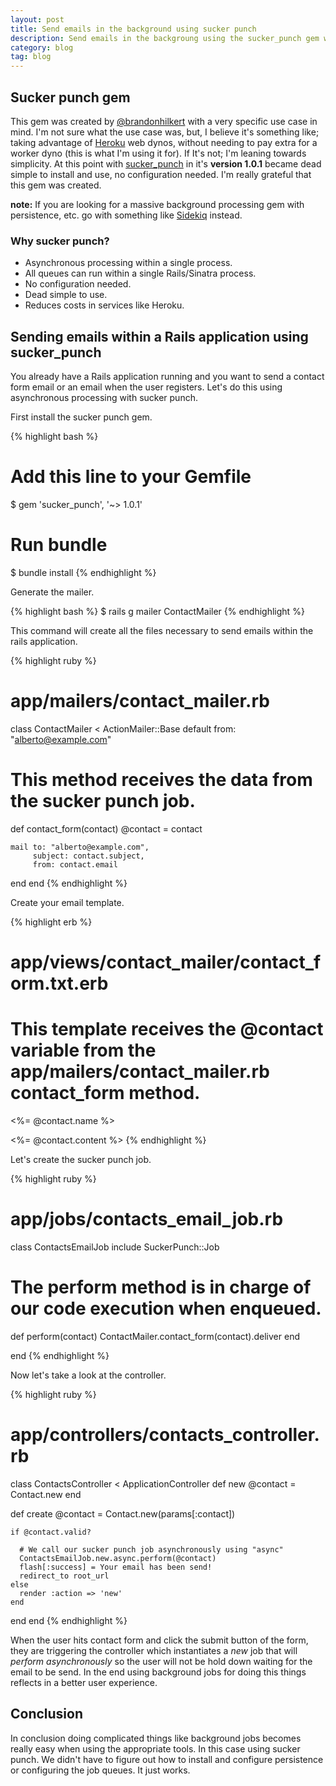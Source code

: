 ```yaml
---
layout: post
title: Send emails in the background using sucker punch
description: Send emails in the backgroung using the sucker_punch gem within a Rails application.
category: blog
tag: blog
---
```


## Sucker punch gem

This gem was created by [@brandonhilkert](https://twitter.com/brandonhilkert) with a very specific use case in mind. I'm not sure what the use case was, but, I believe it's something like; taking advantage of [Heroku](http://heroku.com) web dynos, without needing to pay extra for a worker dyno (this is what I'm using it for). If It's not; I'm leaning towards simplicity. At this point with [sucker_punch](https://github.com/brandonhilkert/sucker_punch) in it's **version 1.0.1** became dead simple to install and use, no configuration needed. I'm really grateful that this gem was created.

**note:** If you are looking for a massive background processing gem with persistence, etc. go with something like [Sidekiq](https://github.com/mperham/sidekiq) instead.

### Why sucker punch?

- Asynchronous processing within a single process.
- All queues can run within a single Rails/Sinatra process.
- No configuration needed.
- Dead simple to use.
- Reduces costs in services like Heroku.

## Sending emails within a Rails application using sucker_punch

You already have a Rails application running and you want to send a contact form email or an email when the user registers. Let's do this using asynchronous processing with sucker punch.

First install the sucker punch gem.

{% highlight bash %}
# Add this line to your Gemfile
$ gem 'sucker_punch', '~> 1.0.1'

# Run bundle
$ bundle install
{% endhighlight %}

Generate the mailer.

{% highlight bash %}
$ rails g mailer ContactMailer
{% endhighlight %}

This command will create all the files necessary to send emails within the rails application.

{% highlight ruby %}
# app/mailers/contact_mailer.rb
class ContactMailer < ActionMailer::Base
  default from: "alberto@example.com"

  # This method receives the data from the sucker punch job.
  def contact_form(contact)
    @contact = contact

    mail to: "alberto@example.com",
         subject: contact.subject,
         from: contact.email
  end
end
{% endhighlight %}

Create your email template.

{% highlight erb %}
# app/views/contact_mailer/contact_form.txt.erb
# This template receives the @contact variable from the app/mailers/contact_mailer.rb contact_form method.
<%= @contact.name %>

<%= @contact.content %>
{% endhighlight %}

Let's create the sucker punch job.

{% highlight ruby %}
# app/jobs/contacts_email_job.rb
class ContactsEmailJob
  include SuckerPunch::Job

  # The perform method is in charge of our code execution when enqueued.
  def perform(contact)
    ContactMailer.contact_form(contact).deliver
  end

end
{% endhighlight %}

Now let's take a look at the controller.

{% highlight ruby %}
# app/controllers/contacts_controller.rb
class ContactsController < ApplicationController
  def new
    @contact = Contact.new
  end

  def create
    @contact = Contact.new(params[:contact])

    if @contact.valid?

      # We call our sucker punch job asynchronously using "async"
      ContactsEmailJob.new.async.perform(@contact)
      flash[:success] = Your email has been send!
      redirect_to root_url
    else
      render :action => 'new'
    end
  end
end
{% endhighlight %}

When the user hits contact form and click the submit button of the form, they are triggering the controller which instantiates a *new* job that will *perform asynchronously* so the user will not be hold down waiting for the email to be send. In the end using background jobs for doing this things reflects in a better user experience.

## Conclusion

In conclusion doing complicated things like background jobs becomes really easy when using the appropriate tools. In this case using sucker punch. We didn't have to figure out how to install and configure persistence or configuring the job queues. It just works.

